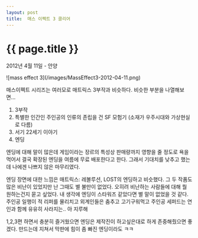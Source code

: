 ```yaml
---
layout: post
title:  매스 이펙트 3 클리어
---
```


{{ page.title }}
================

<p class="meta">2012년 4월 11일 - 안양</p>
![mass effect 3](/images/MassEffect3-2012-04-11.png)

매스이펙트 시리즈는 여러모로 매트릭스 3부작과 비슷하다. 비슷한 부분을 나열해보면...

1. 3부작 
2. 특별한 인간인 주인공의 인류의 존립을 건 SF 모험기 (소재가 우주시대와 가상현실로 다름)
3. 서기 22세기 이야기 
4. 엔딩

엔딩에 대해 말이 많은데 게임이라는 장르의 특성상 판매량까지 영향을 줄 정도로 욕을 먹어서 결국 확장된 엔딩을 여름에 무료 배포한다고 한다. 그래서 기대치를 낮추고 했는데 나에겐 나쁘지 않은 마무리였다. 

엔딩 장면에 대한 느낌은 매트릭스: 레볼루션, LOST의 엔딩하고 비슷했다. 그 두 작품도 많은 비난이 있었지만 난 그때도 별 불만이 없었다.  오히려 비난하는 사람들에 대해 뭘 원하는건지 묻고 싶었다. 내 생각에 엔딩이 스타워즈 같았다면 별 말이 없었을 것 같다. 주인공 일행이 적 리퍼를 물리치고 외계인들은 춤추고 고기구워먹고 주인공 세퍼드는 연인과 함께 유유히 사라지는.. 아 지루해 

1,2,3편 하면서 충분히 즐거웠으면 엔딩은 제작진이 하고싶은대로 하게 존중해줬으면 좋겠다. 만드는데 지쳐서 막판에 힘이 좀 빠진 엔딩이라도 ㅋㅋ